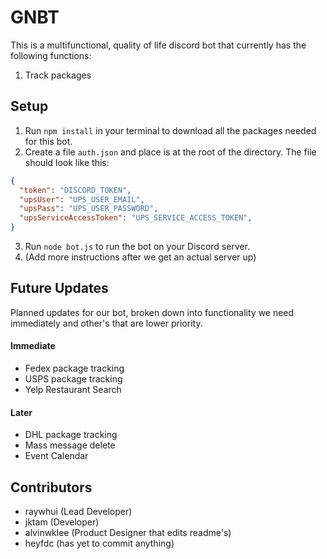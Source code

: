 # GNBT
This is a multifunctional, quality of life discord bot that currently has the following functions:

1. Track packages

## Setup
1. Run `npm install` in your terminal to download all the packages needed for this bot.
2. Create a file `auth.json` and place is at the root of the directory. The file should look like this:
```json
{
  "token": "DISCORD_TOKEN",
  "upsUser": "UPS_USER_EMAIL",
  "upsPass": "UPS_USER_PASSWORD",
  "upsServiceAccessToken": "UPS_SERVICE_ACCESS_TOKEN",
}
```
3. Run `node bot.js` to run the bot on your Discord server.
4. (Add more instructions after we get an actual server up)

## Future Updates
Planned updates for our bot, broken down into functionality we need immediately and other's that are lower priority.

#### Immediate
- Fedex package tracking
- USPS package tracking
- Yelp Restaurant Search
#### Later
- DHL package tracking
- Mass message delete
- Event Calendar
## Contributors
- raywhui (Lead Developer)
- jktam (Developer)
- alvinwklee (Product Designer that edits readme's)
- heyfdc (has yet to commit anything)
